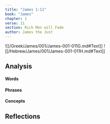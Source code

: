 ```yaml
---
title: "James 1:11"
book: "James"
chapter: 1
verse: 11
section: Rich Men will Fade
author: James the Just
---
```

![[/Greek/James/001/James-001-011G.md#Text]]
![[/Hebrew/James/001/James-001-011H.md#Text]]

## Analysis

#### Words

#### Phrases

#### Concepts

## Reflections
